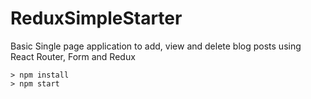 # ReduxSimpleStarter

Basic Single page application to add, view and delete blog posts using React Router, Form and Redux

```
> npm install
> npm start
```
